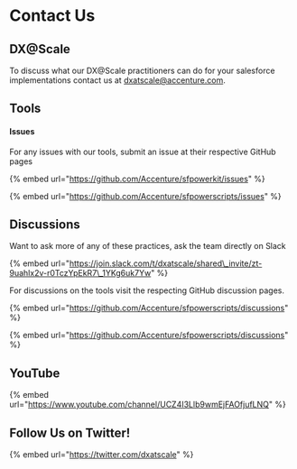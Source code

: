 # Contact Us

## DX@Scale

To discuss what our DX@Scale practitioners can do for your salesforce implementations contact us at [dxatscale@accenture.com](mailto:dxatscale@accenture.com). 

## Tools 

#### Issues

For any issues with our tools, submit an issue at their respective GitHub pages

{% embed url="https://github.com/Accenture/sfpowerkit/issues" %}

{% embed url="https://github.com/Accenture/sfpowerscripts/issues" %}

## Discussions 

Want to ask more of any of these practices, ask the team directly on Slack

{% embed url="https://join.slack.com/t/dxatscale/shared\_invite/zt-9uahlx2v-r0TczYpEkR7\_1YKg6uk7Yw" %}

For discussions on the tools visit the respecting GitHub discussion pages. 

{% embed url="https://github.com/Accenture/sfpowerscripts/discussions" %}

{% embed url="https://github.com/Accenture/sfpowerscripts/discussions" %}

   

## YouTube

{% embed url="https://www.youtube.com/channel/UCZ4I3Llb9wmEjFAOfjufLNQ" %}



## Follow Us on Twitter!

{% embed url="https://twitter.com/dxatscale" %}



